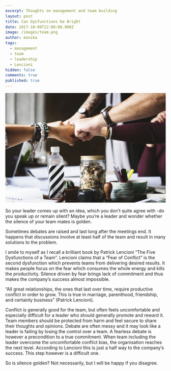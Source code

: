 ```yaml
---
excerpt: Thoughts on management and team building
layout: post
title: Can Dysfunctions be Bright
date: 2017-10-09T22:00:00.000Z
image: /images/team.png
author: monika
tags:
  - management
  - team
  - leadership
  - Lencioni
hidden: false
comments: true
published: true
---
```

![teambuilding](/images/can-disfunctions-be-bright/team.png)

So your leader comes up with an idea, which you don’t quite agree with -do you speak up or remain silent? Maybe you’re a leader and wonder whether the silence of your team mates is golden.

Sometimes debates are raised and last long after the meetings end. It happens that discussions involve at least half of the team and result in many solutions to the problem.

I smile to myself as I recall a brilliant book by Patrick Lencioni “The Five Dysfunctions of a Team”.  Lencioni claims that a “Fear of Conflict” is the second dysfunction which prevents teams from delivering desired results. It makes people focus on the fear which consumes the whole energy and kills the productivity. Silence driven by fear brings lack of commitment and thus makes the company’s success almost impossible. 

“All great relationships, the ones that last over time, require productive conflict in order to grow. This is true in marriage, parenthood, friendship, and certainly business” (Patrick Lencioni).

Conflict is generally good for the team, but often feels uncomfortable and especially difficult for a leader who should generally promote and reward it.  Team members should be protected from harm and feel secure to share their thoughts and opinions. Debate are often messy and it may look like a leader is failing by losing the control over a team. A fearless debate is however a precondition to a true commitment. When team including the leader overcome the uncomfortable conflict bias, the organisation reaches the next level. According to Lencioni this is just a half way to the company’s success. This step however is a difficult one. 

So is silence golden? Not necessarily, but I will be happy if you disagree.